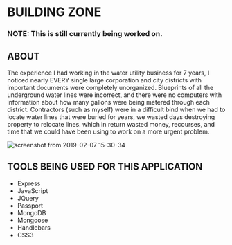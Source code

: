 # BUILDING ZONE

### NOTE: This is still currently being worked on.

## ABOUT

The experience I had working in the water utility business for 7 years, 
I noticed nearly EVERY single large corporation and city districts with important documents were completely unorganized. 
Blueprints of all the underground water lines were incorrect, and there were no computers with information about how many gallons
were being metered through each district. Contractors (such as myself) were in a difficult bind when we had to locate water lines that
were buried for years, we wasted days destroying property to relocate lines. which in return wasted money, recourses, 
and time that we could have been using to work on a more urgent problem.

![screenshot from 2019-02-07 15-30-34](https://user-images.githubusercontent.com/40511023/52444343-ab3c9200-2aed-11e9-8f56-fc987ca0b7d8.png)
## TOOLS BEING USED FOR THIS APPLICATION  
- Express
- JavaScript
- JQuery
- Passport
- MongoDB
- Mongoose
- Handlebars
- CSS3

